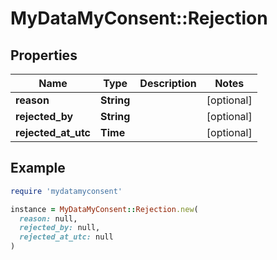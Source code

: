 # MyDataMyConsent::Rejection

## Properties

| Name | Type | Description | Notes |
| ---- | ---- | ----------- | ----- |
| **reason** | **String** |  | [optional] |
| **rejected_by** | **String** |  | [optional] |
| **rejected_at_utc** | **Time** |  | [optional] |

## Example

```ruby
require 'mydatamyconsent'

instance = MyDataMyConsent::Rejection.new(
  reason: null,
  rejected_by: null,
  rejected_at_utc: null
)
```

